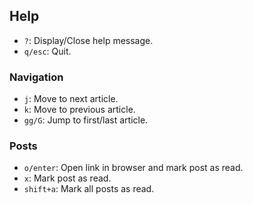 ## Help

- `?`: Display/Close help message.
- `q/esc`: Quit.

### Navigation

- `j`: Move to next article.
- `k`: Move to previous article.
- `gg/G`: Jump to first/last article.

### Posts

- `o/enter`: Open link in browser and mark post as read.
- `x`: Mark post as read.
- `shift+a`: Mark all posts as read.
